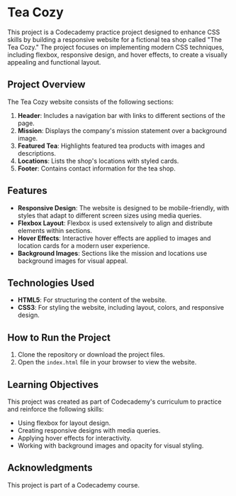 # Tea Cozy

This project is a Codecademy practice project designed to enhance CSS skills by building a responsive website for a fictional tea shop called "The Tea Cozy." The project focuses on implementing modern CSS techniques, including flexbox, responsive design, and hover effects, to create a visually appealing and functional layout.

## Project Overview

The Tea Cozy website consists of the following sections:
1. **Header**: Includes a navigation bar with links to different sections of the page.
2. **Mission**: Displays the company's mission statement over a background image.
3. **Featured Tea**: Highlights featured tea products with images and descriptions.
4. **Locations**: Lists the shop's locations with styled cards.
5. **Footer**: Contains contact information for the tea shop.

## Features

- **Responsive Design**: The website is designed to be mobile-friendly, with styles that adapt to different screen sizes using media queries.
- **Flexbox Layout**: Flexbox is used extensively to align and distribute elements within sections.
- **Hover Effects**: Interactive hover effects are applied to images and location cards for a modern user experience.
- **Background Images**: Sections like the mission and locations use background images for visual appeal.

## Technologies Used

- **HTML5**: For structuring the content of the website.
- **CSS3**: For styling the website, including layout, colors, and responsive design.

## How to Run the Project

1. Clone the repository or download the project files.
2. Open the `index.html` file in your browser to view the website.


## Learning Objectives

This project was created as part of Codecademy's curriculum to practice and reinforce the following skills:
- Using flexbox for layout design.
- Creating responsive designs with media queries.
- Applying hover effects for interactivity.
- Working with background images and opacity for visual styling.

## Acknowledgments

This project is part of a Codecademy course.

